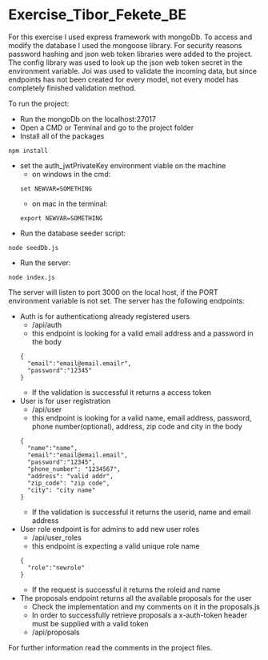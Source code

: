 # Exercise_Tibor_Fekete_BE

For this exercise I used express framework with mongoDb. To access and modify the database I used the mongoose library. For security reasons password hashing and json web token libraries were added to the project. The config library was used to look up the json web token secret in the environment variable. Joi was used to validate the incoming data, but since endpoints has not been created for every model, not every model has completely finished validation method.

To run the project:
- Run the mongoDb on the localhost:27017
- Open a CMD or Terminal and go to the project folder
- Install all of the packages
```
npm install
```
- set the auth_jwtPrivateKey environment viable on the machine
  - on windows in the cmd:
  ```
  set NEWVAR=SOMETHING
  ```
  - on mac in the terminal:
  ```
  export NEWVAR=SOMETHING
  ```
- Run the database seeder script:
```
node seedDb.js
```
- Run the server:
```
node index.js
```

The server will listen to port 3000 on the local host, if the PORT environment variable is not set.
The server has the following endpoints:
- Auth is for authenticationg already registered users
  - /api/auth
  - this endpoint is looking for a valid email address and a password in the body
  ```
  {
    "email":"email@email.emailr",
    "password":"12345"
  }
  ```
  - If the validation is successful it returns a access token
- User is for user registration
  - /api/user
   - this endpoint is looking for a valid name, email address, password, phone number(optional), address, zip code and city in the body
  ```
  {
    "name":"name",
    "email":"email@email.email",
    "password":"12345",
    "phone_number": "1234567",
    "address": "valid addr",
    "zip_code": "zip code",
    "city": "city name"
  }
  ```
  - If the validation is successful it returns the userid, name and email address
- User role endpoint is for admins to add new user roles
  - /api/user_roles
  - this endpoint is expecting a valid unique role name
  ```
  {
    "role":"newrole"
  }
  ```
  - If the request is successful it returns the roleid and name
- The proposals endpoint returns all the available proposals for the user
  - Check the implementation and my comments on it in the proposals.js
  - In order to successfully retrieve proposals a x-auth-token header must be supplied with a valid token
  - /api/proposals
  
For further information read the comments in the project files.
